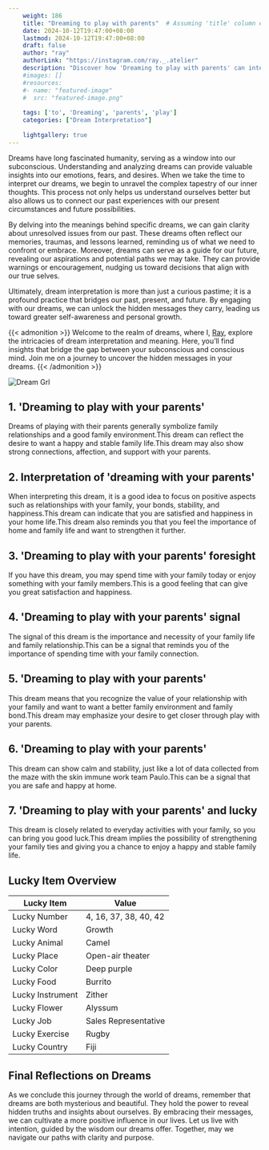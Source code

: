 ```yaml
---
    weight: 186
    title: "Dreaming to play with parents"  # Assuming 'title' column exists
    date: 2024-10-12T19:47:00+08:00
    lastmod: 2024-10-12T19:47:00+08:00
    draft: false
    author: "ray"
    authorLink: "https://instagram.com/ray._.atelier"
    description: "Discover how 'Dreaming to play with parents' can interpret your future and uncover its significant meanings in your life."
    #images: []
    #resources:
    #- name: "featured-image"
    #  src: "featured-image.png"
    
    tags: ['to', 'Dreaming', 'parents', 'play']
    categories: ["Dream Interpretation"]
    
    lightgallery: true
---
```

    
Dreams have long fascinated humanity, serving as a window into our subconscious. Understanding and analyzing dreams can provide valuable insights into our emotions, fears, and desires. When we take the time to interpret our dreams, we begin to unravel the complex tapestry of our inner thoughts. This process not only helps us understand ourselves better but also allows us to connect our past experiences with our present circumstances and future possibilities.

By delving into the meanings behind specific dreams, we can gain clarity about unresolved issues from our past. These dreams often reflect our memories, traumas, and lessons learned, reminding us of what we need to confront or embrace. Moreover, dreams can serve as a guide for our future, revealing our aspirations and potential paths we may take. They can provide warnings or encouragement, nudging us toward decisions that align with our true selves.

Ultimately, dream interpretation is more than just a curious pastime; it is a profound practice that bridges our past, present, and future. By engaging with our dreams, we can unlock the hidden messages they carry, leading us toward greater self-awareness and personal growth.

{{< admonition >}}
Welcome to the realm of dreams, where I, [Ray](https://instagram.com/ray._.atelier), explore the intricacies of dream interpretation and meaning. Here, you’ll find insights that bridge the gap between your subconscious and conscious mind. Join me on a journey to uncover the hidden messages in your dreams.
{{< /admonition >}}

![Dream Grl](https://cdn.pixabay.com/photo/2017/11/02/03/35/gothic-2910057_1280.jpg "Dream Grl")

## 1. 'Dreaming to play with your parents'
Dreams of playing with their parents generally symbolize family relationships and a good family environment.This dream can reflect the desire to want a happy and stable family life.This dream may also show strong connections, affection, and support with your parents.

## 2. Interpretation of 'dreaming with your parents'
When interpreting this dream, it is a good idea to focus on positive aspects such as relationships with your family, your bonds, stability, and happiness.This dream can indicate that you are satisfied and happiness in your home life.This dream also reminds you that you feel the importance of home and family life and want to strengthen it further.

## 3. 'Dreaming to play with your parents' foresight
If you have this dream, you may spend time with your family today or enjoy something with your family members.This is a good feeling that can give you great satisfaction and happiness.

## 4. 'Dreaming to play with your parents' signal
The signal of this dream is the importance and necessity of your family life and family relationship.This can be a signal that reminds you of the importance of spending time with your family connection.

## 5. 'Dreaming to play with your parents'
This dream means that you recognize the value of your relationship with your family and want to want a better family environment and family bond.This dream may emphasize your desire to get closer through play with your parents.

## 6. 'Dreaming to play with your parents'
This dream can show calm and stability, just like a lot of data collected from the maze with the skin immune work team Paulo.This can be a signal that you are safe and happy at home.

## 7. 'Dreaming to play with your parents' and lucky
This dream is closely related to everyday activities with your family, so you can bring you good luck.This dream implies the possibility of strengthening your family ties and giving you a chance to enjoy a happy and stable family life.

## Lucky Item Overview
| Lucky Item          | Value              |
|---------------|--------------------|
| Lucky Number        | 4, 16, 37, 38, 40, 42  |
| Lucky Word          | Growth |
| Lucky Animal        | Camel |
| Lucky Place         | Open-air theater     |
| Lucky Color         | Deep purple     |
| Lucky Food          | Burrito      |
| Lucky Instrument    | Zither |
| Lucky Flower        | Alyssum    |
| Lucky Job           | Sales Representative       |
| Lucky Exercise      | Rugby  |
| Lucky Country       | Fiji    |


##  Final Reflections on Dreams

As we conclude this journey through the world of dreams, remember that dreams are both mysterious and beautiful. They hold the power to reveal hidden truths and insights about ourselves. By embracing their messages, we can cultivate a more positive influence in our lives. Let us live with intention, guided by the wisdom our dreams offer. Together, may we navigate our paths with clarity and purpose.
